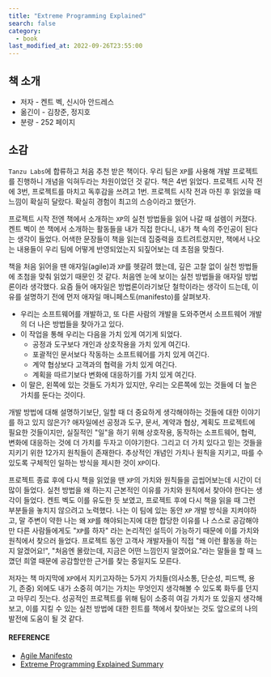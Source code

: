```yaml
---
title: "Extreme Programming Explained"
search: false
category:
  - book
last_modified_at: 2022-09-26T23:55:00
---
```


## 책 소개

* 저자 - 켄트 벡, 신시아 안드레스
* 옮긴이 - 김창준, 정지호
* 분량 - 252 페이지

## 소감

`Tanzu Labs`에 합류하고 처음 추천 받은 책이다. 
우리 팀은 `XP`를 사용해 개발 프로젝트를 진행하니 개념을 익혀두라는 차원이었던 것 같다. 
책은 4번 읽었다. 
프로젝트 시작 전에 3번, 프로젝트를 마치고 독후감을 쓰려고 1번. 
프로젝트 시작 전과 마친 후 읽었을 때 느낌이 확실히 달랐다. 
확실히 경험이 최고의 스승이라고 했던가. 

프로젝트 시작 전엔 책에서 소개하는 `XP`의 실천 방법들을 읽어 나갈 때 설렘이 커졌다. 
켄트 벡이 쓴 책에서 소개하는 활동들을 내가 직접 한다니, 내가 책 속의 주인공이 된다는 생각이 들었다. 
어색한 문장들이 책을 읽는데 집중력을 흐트려트렸지만, 책에서 나오는 내용들이 우리 팀에 어떻게 반영되었는지 되짚어보는 데 초점을 맞췄다. 

책을 처음 읽어을 땐 애자일(agile)과 `XP`를 헷갈려 했는데, 깊은 고찰 없이 실천 방법들에 초첨을 맞춰 읽었기 때문인 것 같다. 
처음엔 눈에 보이는 실천 방법들을 애자일 방법론이라 생각했다. 
요즘 들어 애자일은 방법론이라기보단 철학이라는 생각이 드는데, 이유를 설명하기 전에 먼저 애자일 매니페스토(manifesto)를 살펴보자. 

* 우리는 소프트웨어를 개발하고, 또 다른 사람의 개발을 도와주면서 소프트웨어 개발의 더 나은 방법들을 찾아가고 있다.
* 이 작업을 통해 우리는 다음을 가치 있게 여기게 되었다.
    * 공정과 도구보다 개인과 상호작용을 가치 있게 여긴다.
    * 포괄적인 문서보다 작동하는 소프트웨어를 가치 있게 여긴다.
    * 계약 협상보다 고객과의 협력을 가치 있게 여긴다.
    * 계획을 따르기보다 변화에 대응하기를 가치 있게 여긴다.
* 이 말은, 왼쪽에 있는 것들도 가치가 있지만, 우리는 오른쪽에 있는 것들에 더 높은 가치를 둔다는 것이다.

개발 방법에 대해 설명하기보단, 일할 때 더 중요하게 생각해야하는 것들에 대한 이야기를 하고 있지 않은가? 
애자일에선 공정과 도구, 문서, 계약과 협상, 계획도 프로젝트에 필요한 것들이지만, 실질적인 "일"을 하기 위해 상호작용, 동작하는 소프트웨어, 협력, 변화에 대응하는 것에 더 가치를 두자고 이야기한다. 
그리고 더 가치 있다고 믿는 것들을 지키기 위한 12가지 원칙들이 존재한다. 
추상적인 개념인 가치나 원칙을 지키고, 따를 수 있도록 구체적인 일하는 방식을 제시한 것이 `XP`이다. 

프로젝트 종료 후에 다시 책을 읽었을 땐 `XP`의 가치와 원칙들을 곱씹어보는데 시간이 더 많이 들었다. 
실천 방법을 왜 하는지 근본적인 이유를 가치와 원칙에서 찾아야 한다는 생각이 들었다. 
켄트 벡도 이를 유도한 듯 보였고, 프로젝트 후에 다시 책을 읽을 때 그런 부분들을 놓치지 않으려고 노력했다. 
나는 이 팀에 있는 동안 `XP` 개발 방식을 지켜야하고, 말 주변이 약한 나는 왜 `XP`를 해야되는지에 대한 합당한 이유를 나 스스로 공감해야만 다른 사람들에게도 "`XP`를 하자" 라는 논리적인 설득이 가능하기 때문에 이를 가치와 원칙에서 찾으러 들었다. 
프로젝트 동안 고객사 개발자들이 직접 "왜 이런 활동을 하는지 알겠어요!", "처음엔 몰랐는데, 지금은 어떤 느낌인지 알겠어요."라는 말들을 할 때 느꼈던 희열 때문에 공감할만한 근거를 찾는 중일지도 모른다.

저자는 책 마지막에 `XP`에서 지키고자하는 5가지 가치들(의사소통, 단순성, 피드백, 용기, 존중) 외에도 내가 소중히 여기는 가치는 무엇인지 생각해볼 수 있도록 화두를 던지고 마무리 짓는다. 
성공적인 프로젝트를 위해 팀이 소중히 여길 가치가 또 있을지 생각해보고, 이를 지킬 수 있는 실천 방법에 대한 힌트를 책에서 찾아보는 것도 앞으로의 나의 발전에 도움이 될 것 같다. 

#### REFERENCE

* [Agile Manifesto][manifesto-link]
* [Extreme Programming Explained Summary][summary-link]

[manifesto-link]: https://agilemanifesto.org/iso/ko/manifesto.html
[summary-link]: https://github.com/Junhyunny/book-extreme-programming/blob/main/README.md
